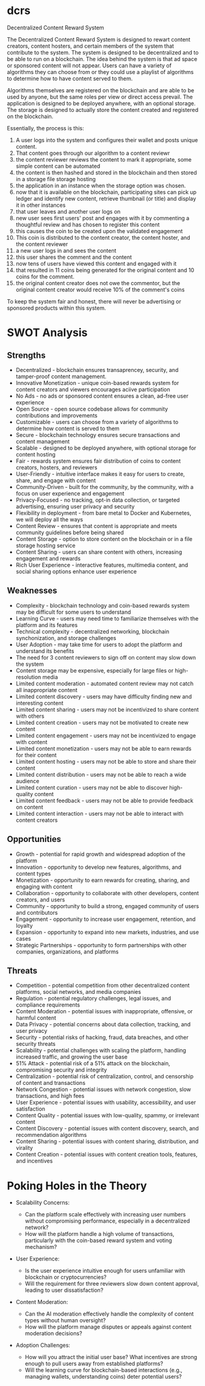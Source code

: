 # dcrs
Decentralized Content Reward System

The Decentralized Content Reward System is designed to rewart content creators, content hosters, 
and certain members of the system that contribute to the system. The system is designed to be
decentralized and to be able to run on a blockchain. The idea behind the system is that ad space
or sponsored content will not appear. Users can have a variety of algorithms they can choose from
or they could use a playlist of algorithms to determine how to have content served to them.

Algorithms themselves are registered on the blockchain and are able to be used by anyone, but the
same roles per view or direct access prevail. The application is designed to be deployed anywhere,
with an optional storage. The storage is designed to actually store the content created and 
registered on the blockchain.

Essentially, the process is this:

1. A user logs into the system and configures their wallet and posts unique content.
2. That content goes through our algorithm to a content reviewr
3. the content reviewer reviews the content to mark it appropriate, some simple content can be automated
4. the content is then hashed and stored in the blockchain and then stored in a storage file storage hosting
5. the application in an instance when the storage option was chosen.
6. now that it is available on the blockchain, participating sites can pick up ledger and identify new content, retrieve thumbnail (or title) and display it in other instances
7. that user leaves and another user logs on
8. new user sees first users' post and engages with it by commenting a thoughtful review and has chosen to register this content
9. this causes the coin to be created upon the validated engagement
10. This coin is distributed to the content creator, the content hoster, and the content reviewer
11. a new user logs in and sees the content
12. this user shares the comment and the content
13. now tens of users have viewed this content and engaged with it
14. that resulted in 11 coins being generated for the original content and 10 coins for the comment.
15. the original content creator does not owe the commentor, but the original content creator would receive 10% of the comment's coins

To keep the system fair and honest, there will never be advertising or sponsored products within this system.

# SWOT Analysis

## Strengths
- Decentralized - blockchain ensures transaprencey, security, and tamper-proof content management.
- Innovative Monetization - unique coin-based rewards system for content creators and viewers encourages aciive participation
- No Ads - no ads or sponsored content ensures a clean, ad-free user experience
- Open Source - open source codebase allows for community contributions and improvements
- Customizable - users can choose from a variety of algorithms to determine how content is served to them
- Secure - blockchain technology ensures secure transactions and content management
- Scalable - designed to be deployed anywhere, with optional storage for content hosting
- Fair - rewards system ensures fair distribution of coins to content creators, hosters, and reviewers
- User-Friendly - intuitive interface makes it easy for users to create, share, and engage with content
- Community-Driven - built for the community, by the community, with a focus on user experience and engagement
- Privacy-Focused - no tracking, opt-in data collection, or targeted advertising, ensuring user privacy and security
- Flexibility in deployment - from bare metal to Docker and Kubernetes, we will deploy all the ways
- Content Review - ensures that content is appropriate and meets community guidelines before being shared
- Content Storage - option to store content on the blockchain or in a file storage hosting service
- Content Sharing - users can share content with others, increasing engagement and rewards
- Rich User Experience - interactive features, multimedia content, and social sharing options enhance user experience

## Weaknesses
- Complexity - blockchain technology and coin-based rewards system may be difficult for some users to understand
- Learning Curve - users may need time to familiarize themselves with the platform and its features
- Technical complexity - decentralized networking, blockchain synchonization, and storage challenges
- User Adoption - may take time for users to adopt the platform and understand its benefits
- The need for 3 content reviewers to sign off on content may slow down the system
- Content storage may be expensive, especially for large files or high-resolution media
- Limited content moderation - automated content review may not catch all inappropriate content
- Limited content discovery - users may have difficulty finding new and interesting content
- Limited content sharing - users may not be incentivized to share content with others
- Limited content creation - users may not be motivated to create new content
- Limited content engagement - users may not be incentivized to engage with content
- Limited content monetization - users may not be able to earn rewards for their content
- Limited content hosting - users may not be able to store and share their content
- Limited content distribution - users may not be able to reach a wide audience
- Limited content curation - users may not be able to discover high-quality content
- Limited content feedback - users may not be able to provide feedback on content
- Limited content interaction - users may not be able to interact with content creators

## Opportunities
- Growth - potential for rapid growth and widespread adoption of the platform
- Innovation - opportunity to develop new features, algorithms, and content types
- Monetization - opportunity to earn rewards for creating, sharing, and engaging with content
- Collaboration - opportunity to collaborate with other developers, content creators, and users
- Community - opportunity to build a strong, engaged community of users and contributors
- Engagement - opportunity to increase user engagement, retention, and loyalty
- Expansion - opportunity to expand into new markets, industries, and use cases
- Strategic Partnerships - opportunity to form partnerships with other companies, organizations, and platforms

## Threats
- Competition - potential competition from other decentralized content platforms, social networks, and media companies
- Regulation - potential regulatory challenges, legal issues, and compliance requirements
- Content Moderation - potential issues with inappropriate, offensive, or harmful content
- Data Privacy - potential concerns about data collection, tracking, and user privacy
- Security - potential risks of hacking, fraud, data breaches, and other security threats
- Scalability - potential challenges with scaling the platform, handling increased traffic, and growing the user base
- 51% Attack - potential risk of a 51% attack on the blockchain, compromising security and integrity
- Centralization - potential risk of centralization, control, and censorship of content and transactions
- Network Congestion - potential issues with network congestion, slow transactions, and high fees
- User Experience - potential issues with usability, accessibility, and user satisfaction
- Content Quality - potential issues with low-quality, spammy, or irrelevant content
- Content Discovery - potential issues with content discovery, search, and recommendation algorithms
- Content Sharing - potential issues with content sharing, distribution, and virality
- Content Creation - potential issues with content creation tools, features, and incentives

# Poking Holes in the Theory
- Scalability Concerns:

   - Can the platform scale effectively with increasing user numbers without compromising performance, especially in a decentralized network?
   - How will the platform handle a high volume of transactions, particularly with the coin-based reward system and voting mechanism?

- User Experience:

    - Is the user experience intuitive enough for users unfamiliar with blockchain or cryptocurrencies?
    - Will the requirement for three reviewers slow down content approval, leading to user dissatisfaction?

- Content Moderation:

    - Can the AI moderation effectively handle the complexity of content types without human oversight?
    - How will the platform manage disputes or appeals against content moderation decisions?

- Adoption Challenges:

    - How will you attract the initial user base? What incentives are strong enough to pull users away from established platforms?
    - Will the learning curve for blockchain-based interactions (e.g., managing wallets, understanding coins) deter potential users?